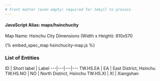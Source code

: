 ```yaml
---
# Front matter (even empty) required for Jekyll to process
---
```


#### JavaScript Alias: maps/hsinchucity

Map Name: Hsinchu City
Dimensions (Width x Height): 610x570



{% embed_spec_map hsinchucity-map.js %}

### List of Entities

ID | Short label | Label
---|---|---|---
TW.HS.EA | EA | East District, Hsinchu
TW.HS.NO | NO | North District, Hsinchu
TW.HS.XI | XI | Xiangshan